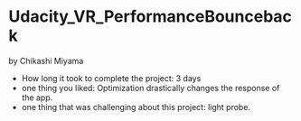# Udacity_VR_PerformanceBounceback

by Chikashi Miyama

- How long it took to complete the project: 3 days
- one thing you liked: Optimization drastically changes the response of the app.
- one thing that was challenging about this project: light probe.
